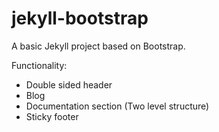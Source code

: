 # jekyll-bootstrap

A basic Jekyll project based on Bootstrap.

Functionality:
  - Double sided header
  - Blog
  - Documentation section (Two level structure)
  - Sticky footer
